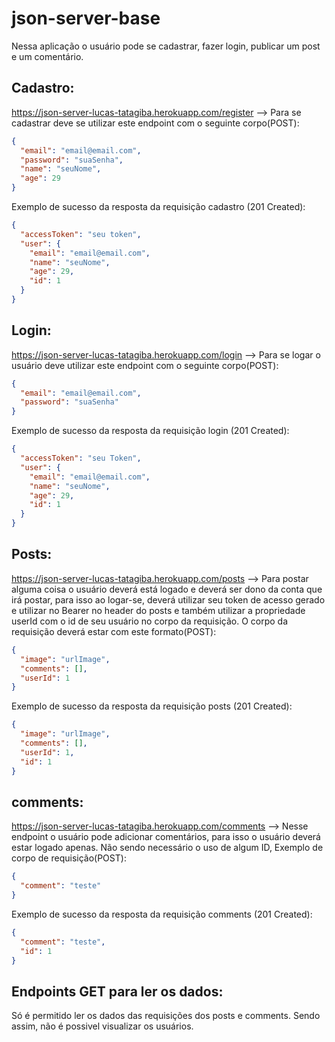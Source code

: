 # json-server-base

Nessa aplicação o usuário pode se cadastrar, fazer login, publicar um post e um comentário.

## Cadastro:

https://json-server-lucas-tatagiba.herokuapp.com/register --> Para se cadastrar deve se utilizar este endpoint com o seguinte corpo(POST):

```json
{
  "email": "email@email.com",
  "password": "suaSenha",
  "name": "seuNome",
  "age": 29
}
```

Exemplo de sucesso da resposta da requisição cadastro (201 Created):

```json
{
  "accessToken": "seu token",
  "user": {
    "email": "email@email.com",
    "name": "seuNome",
    "age": 29,
    "id": 1
  }
}
```

## Login:

https://json-server-lucas-tatagiba.herokuapp.com/login --> Para se logar o usuário deve utilizar este endpoint com o seguinte corpo(POST):

```json
{
  "email": "email@email.com",
  "password": "suaSenha"
}
```

Exemplo de sucesso da resposta da requisição login (201 Created):

```json
{
  "accessToken": "seu Token",
  "user": {
    "email": "email@email.com",
    "name": "seuNome",
    "age": 29,
    "id": 1
  }
}
```

## Posts:

https://json-server-lucas-tatagiba.herokuapp.com/posts --> Para postar alguma coisa o usuário deverá está logado e deverá ser dono da conta que irá postar, para isso ao logar-se, deverá utilizar seu token de acesso gerado e utilizar no Bearer no header do posts e também utilizar a propriedade userId com o id de seu usuário no corpo da requisição. O corpo da requisição deverá estar com este formato(POST):

```json
{
  "image": "urlImage",
  "comments": [],
  "userId": 1
}
```

Exemplo de sucesso da resposta da requisição posts (201 Created):

```json
{
  "image": "urlImage",
  "comments": [],
  "userId": 1,
  "id": 1
}
```

## comments:

https://json-server-lucas-tatagiba.herokuapp.com/comments --> Nesse endpoint o usuário pode adicionar comentários, para isso o usuário deverá estar logado apenas. Não sendo necessário o uso de algum ID, Exemplo de corpo de requisição(POST):

```json
{
  "comment": "teste"
}
```

Exemplo de sucesso da resposta da requisição comments (201 Created):

```json
{
  "comment": "teste",
  "id": 1
}
```
## Endpoints GET para ler os dados:
Só é permitido ler os dados das requisições dos posts e comments. Sendo assim, não é possivel visualizar os usuários.
